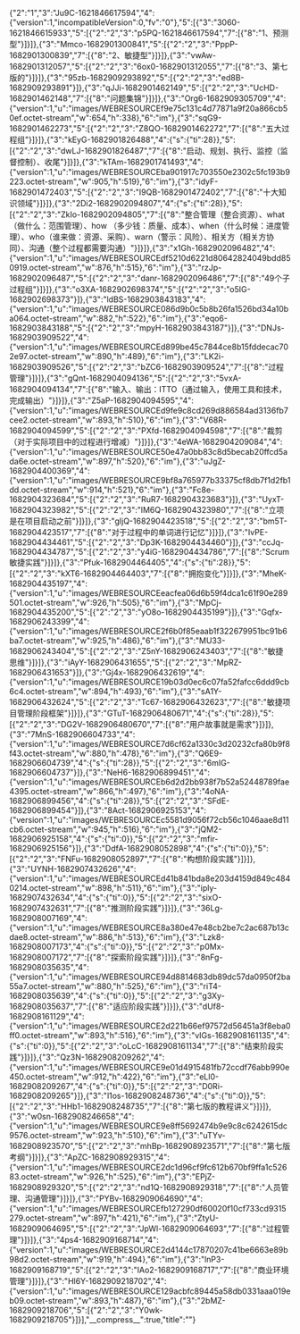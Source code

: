 {"2":"1","3":"Ju9C-1621846617594","4":{"version":1,"incompatibleVersion":0,"fv":"0"},"5":[{"3":"3060-1621846615933","5":[{"2":"2","3":"p5PQ-1621846617594","7":[{"8":"1、预测型"}]}]},{"3":"Mmco-1682901300841","5":[{"2":"2","3":"PppP-1682901300839","7":[{"8":"2、敏捷型"}]}]},{"3":"vwAw-1682901312057","5":[{"2":"2","3":"6ox0-1682901312055","7":[{"8":"3、第七版的"}]}]},{"3":"95zb-1682909293892","5":[{"2":"2","3":"ed8B-1682909293891"}]},{"3":"qJJi-1682901462149","5":[{"2":"2","3":"UcHD-1682901462148","7":[{"8":"问题集锦"}]}]},{"3":"Org6-1682909305709","4":{"version":1,"u":"images/WEBRESOURCEf9e75c131c4d77871a9f20a866cb50ef.octet-stream","w":654,"h":338},"6":"im"},{"3":"sqG9-1682901462273","5":[{"2":"2","3":"Z8QO-1682901462272","7":[{"8":"五大过程组"}]}]},{"3":"kEyG-1682901826488","4":{"s":{"ti":28}},"5":[{"2":"2","3":"dwLJ-1682901826487","7":[{"8":"启动、规划、执行、监控（监督控制）、收尾"}]}]},{"3":"kTAm-1682901741493","4":{"version":1,"u":"images/WEBRESOURCEba901917c703550e2302c5fc193b9223.octet-stream","w":905,"h":519},"6":"im"},{"3":"idyF-1682901472403","5":[{"2":"2","3":"I9QB-1682901472402","7":[{"8":"十大知识领域"}]}]},{"3":"2Di2-1682902094807","4":{"s":{"ti":28}},"5":[{"2":"2","3":"ZkIo-1682902094805","7":[{"8":"整合管理（整合资源）、what（做什么：范围管理）、how （多少钱：质量、成本）、when（什么时候：进度管理）、who（谁来做：资源、采购）、warn（警示：风险）、相关方（相关方协同）、沟通（整个过程都需要沟通）"}]}]},{"3":"x1Gh-1682902096482","4":{"version":1,"u":"images/WEBRESOURCEdf5210d6221d80642824049bdd850919.octet-stream","w":876,"h":515},"6":"im"},{"3":"rzJp-1682902096487","5":[{"2":"2","3":"danr-1682902096486","7":[{"8":"49个子过程组"}]}]},{"3":"o3XA-1682902698374","5":[{"2":"2","3":"o5IG-1682902698373"}]},{"3":"ldBS-1682903843183","4":{"version":1,"u":"images/WEBRESOURCE086d9b0c5b8b26fa1526bd34a10ba064.octet-stream","w":882,"h":522},"6":"im"},{"3":"eqo6-1682903843188","5":[{"2":"2","3":"mpyH-1682903843187"}]},{"3":"DNJs-1682903909522","4":{"version":1,"u":"images/WEBRESOURCEd899be45c7844ce8b15fddecac702e97.octet-stream","w":890,"h":489},"6":"im"},{"3":"LK2i-1682903909526","5":[{"2":"2","3":"bZC6-1682903909524","7":[{"8":"过程管理"}]}]},{"3":"gQnt-1682904094136","5":[{"2":"2","3":"5vxA-1682904094134","7":[{"8":"输入、输出：ITTO（通过输入，使用工具和技术，完成输出）"}]}]},{"3":"Z5aP-1682904094595","4":{"version":1,"u":"images/WEBRESOURCEd9fe9c8cd269d886584ad3136fb7cee2.octet-stream","w":893,"h":510},"6":"im"},{"3":"V68R-1682904094599","5":[{"2":"2","3":"PXfd-1682904094598","7":[{"8":"裁剪（对于实际项目中的过程进行增减）"}]}]},{"3":"4eWA-1682904209084","4":{"version":1,"u":"images/WEBRESOURCE50e47a0bb83c8d5becab20ffcd5ada6e.octet-stream","w":897,"h":520},"6":"im"},{"3":"uJgZ-1682904400369","4":{"version":1,"u":"images/WEBRESOURCE9bf8a765977b33375cf8db7f1d2fb1dd.octet-stream","w":914,"h":521},"6":"im"},{"3":"Fc8e-1682904323684","5":[{"2":"2","3":"RuR7-1682904323683"}]},{"3":"UyxT-1682904323982","5":[{"2":"2","3":"lM6Q-1682904323980","7":[{"8":"立项是在项目启动之前"}]}]},{"3":"gIjQ-1682904423518","5":[{"2":"2","3":"bm5T-1682904423517","7":[{"8":"对于过程中的单词进行记忆"}]}]},{"3":"IvPE-1682904434461","5":[{"2":"2","3":"Dp3K-1682904434460"}]},{"3":"ccJq-1682904434787","5":[{"2":"2","3":"y4iG-1682904434786","7":[{"8":"Scrum敏捷实践"}]}]},{"3":"Pfuk-1682904464405","4":{"s":{"ti":28}},"5":[{"2":"2","3":"kXT6-1682904464403","7":[{"8":"拥抱变化"}]}]},{"3":"MheK-1682904435197","4":{"version":1,"u":"images/WEBRESOURCEeacfea06d6b59f4dca1c61f90e289501.octet-stream","w":926,"h":505},"6":"im"},{"3":"MpCj-1682904435200","5":[{"2":"2","3":"yO8o-1682904435199"}]},{"3":"Gqfx-1682906243399","4":{"version":1,"u":"images/WEBRESOURCE2f6b0f85eaab1f322679951bc91b6ba7.octet-stream","w":925,"h":486},"6":"im"},{"3":"MU33-1682906243404","5":[{"2":"2","3":"Z5nY-1682906243403","7":[{"8":"敏捷思维"}]}]},{"3":"iAyY-1682906431655","5":[{"2":"2","3":"MpRZ-1682906431653"}]},{"3":"Gj4x-1682906432619","4":{"version":1,"u":"images/WEBRESOURCE19b03d0ec6c07fa52fafcc6ddd9cb6c4.octet-stream","w":894,"h":493},"6":"im"},{"3":"sA1Y-1682906432624","5":[{"2":"2","3":"Tc67-1682906432623","7":[{"8":"敏捷项目管理阶段框架"}]}]},{"3":"GTuT-1682906480671","4":{"s":{"ti":28}},"5":[{"2":"2","3":"DG2V-1682906480670","7":[{"8":"用户故事就是需求"}]}]},{"3":"7MnS-1682906604733","4":{"version":1,"u":"images/WEBRESOURCE7d6cf62a1330c3d20232cfa80b9f8f43.octet-stream","w":880,"h":478},"6":"im"},{"3":"Q6E9-1682906604739","4":{"s":{"ti":28}},"5":[{"2":"2","3":"6mIG-1682906604737"}]},{"3":"NeH6-1682906899451","4":{"version":1,"u":"images/WEBRESOURCEb6d2d2bb938f7b52a52448789fae4395.octet-stream","w":866,"h":497},"6":"im"},{"3":"4oNA-1682906899456","4":{"s":{"ti":28}},"5":[{"2":"2","3":"SFdE-1682906899454"}]},{"3":"8Act-1682906925153","4":{"version":1,"u":"images/WEBRESOURCEc5581d9056f72cb56c1046aae8d11cb6.octet-stream","w":945,"h":516},"6":"im"},{"3":"jQM2-1682906925158","4":{"s":{"ti":0}},"5":[{"2":"2","3":"mfir-1682906925156"}]},{"3":"DdfA-1682908052898","4":{"s":{"ti":0}},"5":[{"2":"2","3":"FNFu-1682908052897","7":[{"8":"构想阶段实践"}]}]},{"3":"UYNH-1682907432626","4":{"version":1,"u":"images/WEBRESOURCEd41b841bda8e203d4159d849c4840214.octet-stream","w":898,"h":511},"6":"im"},{"3":"iply-1682907432634","4":{"s":{"ti":0}},"5":[{"2":"2","3":"sixO-1682907432631","7":[{"8":"推测阶段实践"}]}]},{"3":"36Lg-1682908007169","4":{"version":1,"u":"images/WEBRESOURCE8a380e47e48cb2be7c2ac687b13cdae8.octet-stream","w":886,"h":513},"6":"im"},{"3":"Lzk8-1682908007173","4":{"s":{"ti":0}},"5":[{"2":"2","3":"p0Mx-1682908007172","7":[{"8":"探索阶段实践"}]}]},{"3":"8nFg-1682908035635","4":{"version":1,"u":"images/WEBRESOURCE94d8814683db89dc57da0950f2ba55a7.octet-stream","w":880,"h":525},"6":"im"},{"3":"riT4-1682908035639","4":{"s":{"ti":0}},"5":[{"2":"2","3":"g3Xy-1682908035637","7":[{"8":"适应阶段实践"}]}]},{"3":"dUf8-1682908161129","4":{"version":1,"u":"images/WEBRESOURCE2d221b66ef97572d56451a3f8eba0ff0.octet-stream","w":893,"h":516},"6":"im"},{"3":"vIGs-1682908161135","4":{"s":{"ti":0}},"5":[{"2":"2","3":"oLcC-1682908161134","7":[{"8":"结束阶段实践"}]}]},{"3":"Qz3N-1682908209262","4":{"version":1,"u":"images/WEBRESOURCE9e01d4915481fb72ccdf76abb990e450.octet-stream","w":912,"h":422},"6":"im"},{"3":"eLl0-1682908209267","4":{"s":{"ti":0}},"5":[{"2":"2","3":"D0Ri-1682908209265"}]},{"3":"l1os-1682908248736","4":{"s":{"ti":0}},"5":[{"2":"2","3":"HHb1-1682908248735","7":[{"8":"第七版的教程讲义"}]}]},{"3":"w0sn-1682908246658","4":{"version":1,"u":"images/WEBRESOURCE9e8ff5692474b9e9c8c6242615dc9576.octet-stream","w":923,"h":510},"6":"im"},{"3":"uTYv-1682908923570","5":[{"2":"2","3":"mhBp-1682908923571","7":[{"8":"第七版考纲"}]}]},{"3":"ApZC-1682908929315","4":{"version":1,"u":"images/WEBRESOURCE2dc1d96cf9fc612b670bf9ffa1c52683.octet-stream","w":926,"h":525},"6":"im"},{"3":"EPjZ-1682908929320","5":[{"2":"2","3":"nd1Q-1682908929318","7":[{"8":"人员管理、沟通管理"}]}]},{"3":"PYBv-1682909064690","4":{"version":1,"u":"images/WEBRESOURCEfb127290df60020f10cf733cd9315279.octet-stream","w":897,"h":421},"6":"im"},{"3":"ZtyU-1682909064695","5":[{"2":"2","3":"JpWl-1682909064693","7":[{"8":"过程管理"}]}]},{"3":"4ps4-1682909168714","4":{"version":1,"u":"images/WEBRESOURCE2d4144c17870207c41be6663e89b98d2.octet-stream","w":919,"h":494},"6":"im"},{"3":"lnP3-1682909168719","5":[{"2":"2","3":"IAo2-1682909168717","7":[{"8":"商业环境管理"}]}]},{"3":"Hl6Y-1682909218702","4":{"version":1,"u":"images/WEBRESOURCE129acbfc89445a58db0331aaa019eb09.octet-stream","w":893,"h":487},"6":"im"},{"3":"2bMZ-1682909218706","5":[{"2":"2","3":"Y0wk-1682909218705"}]}],"\_\_compress\_\_":true,"title":""}